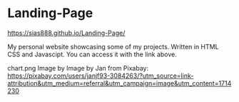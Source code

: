 # Landing-Page

https://sias888.github.io/Landing-Page/

My personal website showcasing some of my projects. Written in HTML CSS and Javascipt. You can access it with the link above.

chart.png Image by Image by Jan from Pixabay: https://pixabay.com/users/janjf93-3084263/?utm_source=link-attribution&utm_medium=referral&utm_campaign=image&utm_content=1714230
